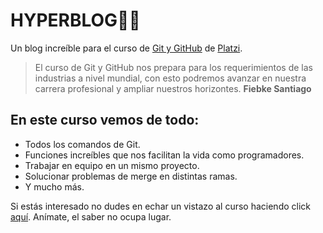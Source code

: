 # HYPERBLOG👨‍💻 
Un blog increíble para el curso de  [Git y GitHub](https://platzi.com/cursos/git-github/) de [Platzi](https://platzi.com/).

>El curso de Git y GitHub nos prepara para los requerimientos de las industrias a nivel mundial, con esto podremos avanzar en nuestra carrera profesional y ampliar nuestros horizontes.
**Fiebke Santiago**
## En este curso vemos de todo:
* Todos los comandos de Git.
* Funciones increíbles que nos facilitan la vida como programadores.
* Trabajar en equipo en un mismo proyecto.
* Solucionar problemas de merge en distintas ramas.
* Y mucho más.

Si estás interesado no dudes en echar un vistazo al curso haciendo click [aquí](https://platzi.com/cursos/git-github/). Anímate, el saber no ocupa lugar.